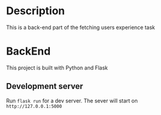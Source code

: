 # Description

This is a back-end part of the fetching users experience task

# BackEnd

This project is built with Python and Flask

## Development server

Run `flask run` for a dev server. The sever will start on `http://127.0.0.1:5000`
